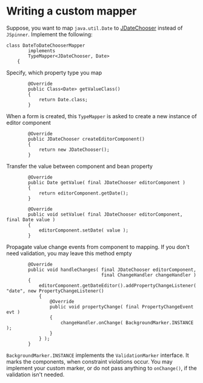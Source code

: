 # Writing a custom mapper #

Suppose, you want to map `java.util.Date` to [JDateChooser](http://www.toedter.com/en/jcalendar/index.html) instead of `JSpinner`. Implement the following:
```
class DateToDateChooserMapper
        implements
        TypeMapper<JDateChooser, Date>
    {
```
Specify, which property type you map
```
        @Override
        public Class<Date> getValueClass()
        { 
            return Date.class;
        }
```
When a form is created, this `TypeMapper` is asked to create a new instance of editor component
```
        @Override
        public JDateChooser createEditorComponent()
        { 
            return new JDateChooser();
        }
```
Transfer the value between component and bean property
```
        @Override
        public Date getValue( final JDateChooser editorComponent )
        { 
            return editorComponent.getDate();
        }

        @Override
        public void setValue( final JDateChooser editorComponent, final Date value )
        {
            editorComponent.setDate( value );
        }
```
Propagate value change events from component to mapping. If you don't need validation, you may leave this method empty
```
        @Override
        public void handleChanges( final JDateChooser editorComponent,
                                   final ChangeHandler changeHandler )
        {
            editorComponent.getDateEditor().addPropertyChangeListener( "date", new PropertyChangeListener()
            {
                @Override
                public void propertyChange( final PropertyChangeEvent evt )
                {
                    changeHandler.onChange( BackgroundMarker.INSTANCE );
                }
            } );
        }
```
`BackgroundMarker.INSTANCE` implements the `ValidationMarker` interface. It marks the components, when constraint violations occur. You may implement your custom marker, or do not pass anything to `onChange()`, if the validation isn't needed.